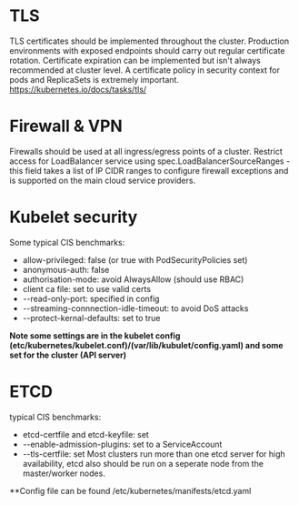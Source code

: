 # TLS
TLS certificates should be implemented throughout the cluster. Production environments with exposed endpoints should carry out regular certificate rotation. Certificate expiration can be implemented but isn't always recommended at cluster level. A certificate policy in security context for pods and ReplicaSets is extremely important. https://kubernetes.io/docs/tasks/tls/

# Firewall & VPN
Firewalls should be used at all ingress/egress points of a cluster. Restrict access for LoadBalancer service using spec.LoadBalancerSourceRanges - this field takes a list of IP CIDR ranges to configure firewall exceptions and is supported on the main cloud service providers.

# Kubelet security
Some typical CIS benchmarks:
* allow-privileged: false (or true with PodSecurityPolicies set)
* anonymous-auth: false
* authorisation-mode: avoid AlwaysAllow (should use RBAC)
* client ca file: set to use valid certs
* --read-only-port: specified in config
* --streaming-connnection-idle-timeout: to avoid DoS attacks
* --protect-kernal-defaults: set to true

**Note some settings are in the kubelet config (etc/kubernetes/kubelet.conf)/(var/lib/kubulet/config.yaml) and some set for the cluster (API server)**

# ETCD
typical CIS benchmarks:
* etcd-certfile and etcd-keyfile: set 
* --enable-admission-plugins: set to a ServiceAccount
* --tls-certfile: set
Most clusters run more than one etcd server for high availability, etcd also should be run on a seperate node from the master/worker nodes.

**Config file can be found /etc/kubernetes/manifests/etcd.yaml
